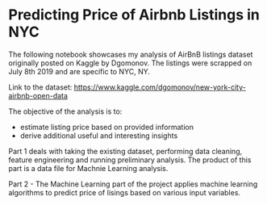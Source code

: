 # Predicting Price of Airbnb Listings in NYC
The following notebook showcases my analysis of AirBnB listings dataset originally posted on Kaggle by Dgomonov. The listings were scrapped on July 8th 2019 and are specific to NYC, NY.

Link to the dataset: https://www.kaggle.com/dgomonov/new-york-city-airbnb-open-data

The objective of the analysis is to:

- estimate listing price based on provided information
- derive additional useful and interesting insights


Part 1 deals with taking the existing dataset, performing data cleaning, feature engineering and running preliminary analysis. The product of this part is a data file for Machnie Learning analysis.

Part 2 - The Machine Learning part of the project applies machine learning algorithms to predict price of lisings based on various input variables. 
